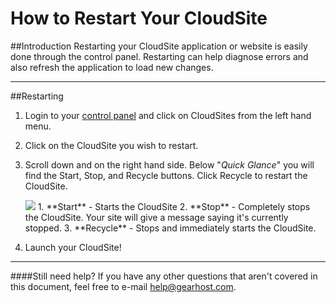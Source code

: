 How to Restart Your CloudSite
==================

##Introduction
Restarting your CloudSite application or website is easily done through the control panel. Restarting can help diagnose errors and also refresh the application to load new changes. 

----------


##Restarting

1. Login to your [control panel](https://my.gearhost.com) and click on CloudSites from the left hand menu. 
2. Click on the CloudSite you wish to restart. 
3. Scroll down and on the right hand side. Below "*Quick Glance*" you will find the Start, Stop, and Recycle buttons. Click Recycle to restart the CloudSite. 

	<img src="https://raw.githubusercontent.com/Gearhost/docs/master/Images/restartcloudsite1.PNG" />
	1. **Start** - Starts the CloudSite
	2. **Stop** - Completely stops the CloudSite. Your site will give a message saying it's currently stopped.
	3. **Recycle** - Stops and immediately starts the CloudSite. 
4. Launch your CloudSite!

----------

####Still need help?
If you have any other questions that aren't covered in this document, feel free to e-mail <help@gearhost.com>.